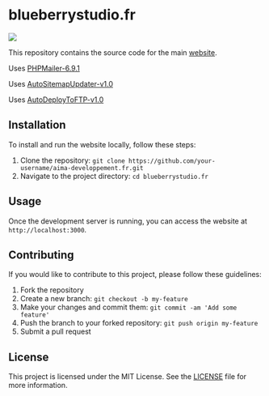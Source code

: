 # blueberrystudio.fr

<a href="https://skillicons.dev">
    <img src="https://skillicons.dev/icons?i=html,css,php,mysql,js,svg,git,github,githubactions,vscode"/>
</a>

This repository contains the source code for the main [website](https://blueberrystudio.fr).

Uses [PHPMailer-6.9.1](https://github.com/PHPMailer/PHPMailer)

Uses [AutoSitemapUpdater-v1.0](https://github.com/YoruKiwi/AutoSitemapUpdater)

Uses [AutoDeployToFTP-v1.0](https://github.com/YoruKiwi/AutoDeployToFTP)

## Installation

To install and run the website locally, follow these steps:

1. Clone the repository: `git clone https://github.com/your-username/aima-developpement.fr.git`
2. Navigate to the project directory: `cd blueberrystudio.fr`

## Usage

Once the development server is running, you can access the website at `http://localhost:3000`. 

## Contributing

If you would like to contribute to this project, please follow these guidelines:

1. Fork the repository
2. Create a new branch: `git checkout -b my-feature`
3. Make your changes and commit them: `git commit -am 'Add some feature'`
4. Push the branch to your forked repository: `git push origin my-feature`
5. Submit a pull request

## License

This project is licensed under the MIT License. See the [LICENSE](LICENSE) file for more information.
